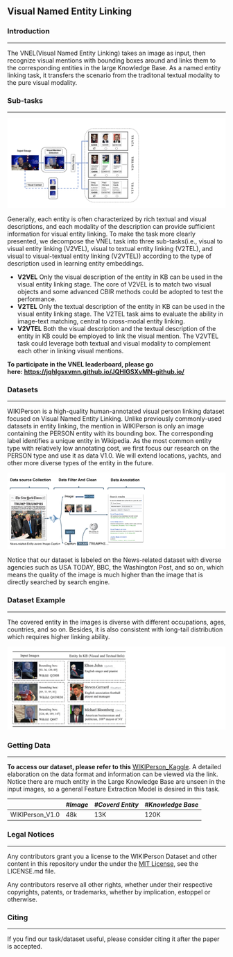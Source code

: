 ## Visual Named Entity Linking

### Introduction

---
The VNEL(Visual Named Entity Linking) takes an image as input, then recognize visual mentions with bounding boxes around and links them to the corresponding entities in the large Knowledge Base. As a named entity linking task, it transfers the scenario from the traditonal textual modality to the pure visual modality.

### Sub-tasks

---

![VNEL](VNEL.png)

Generally, each entity is often characterized by rich textual and visual descriptions, and each modality of the description can provide sufficient information for visual entity linking. To make the task more clearly presented, we decompose the VNEL task into three sub-tasks(i.e., visual to visual entity linking (V2VEL), visual to textual entity linking (V2TEL), and visual to visual-textual entity linking (V2VTEL)) according to the type of description used in learning entity embeddings. 

- **V2VEL**
  Only the visual description of the entity in KB can be used in the visual entity linking stage. The core of V2VEL is to match two visual objects and some advanced CBIR methods could be adopted to test the performance. 
- **V2TEL**
  Only the textual description of the entity in KB can be used in the visual entity linking stage. The V2TEL task aims to evaluate the ability in image-text matching, central to cross-modal entity linking.
- **V2VTEL**
  Both the visual description and the textual description of the entity in KB could be employed to link the visual mention. The V2VTEL task could leverage both textual and visual modality to complement each other in linking visual mentions.

**To participate in the VNEL leaderboard, please go here: https://jqhlgsxvmn.github.io/JQHlGSXvMN-github.io/**

### Datasets

----
WIKIPerson is a high-quality human-annotated visual person linking dataset focused on Visual Named Entity Linking. Unlike previously commonly-used datasets in entity linking, the mention in WIKIPerson is only an image containing the PERSON entity with its bounding box. The corresponding label identifies a unique entity in Wikipedia. As the most common entity type with relatively low annotating cost, we first focus our research on the PERSON type and use it as data V1.0. We will extend locations, yachts, and other more diverse types of the entity in the future.

![Process](Process.png)

Notice that our dataset is labeled on the News-related dataset with diverse agencies such as USA TODAY, BBC, the Washington Post, and so on, which means the quality of the image is much higher than the image that is directly searched by search engine. 

### Dataset Example

------

The covered entity in the images is diverse with different occupations, ages, countries, and so on. Besides, it is also consistent with long-tail distribution which requires higher linking ability.

![Example](Example.png)

### Getting Data

------

**To access our dataset, please refer to this** [WIKIPerson_Kaggle](https://kaggle.com/datasets/46400aa862be3e049a7dfc97e342a6bff6f45f695218a9a1e0ef7629dc989e37). A detailed elaboration on the data format and information can be viewed via the link. Notice there are much entity in the Large Knowledge Base are unseen in the input images, so a general Feature Extraction Model is desired in this task. 

|                 | *#Image* | *#Coverd Entity* | *#Knowledge Base* |
| --------------- | -------- | ---------------- | ----------------- |
| WIKIPerson_V1.0 | 48k      | 13K              | 120K              |

### Legal Notices

------

Any contributors grant you a license to the WIKIPerson Dataset and other content in this repository under the under the [MIT License](https://opensource.org/licenses/MIT), see the LICENSE.md file.

Any contributors reserve all other rights, whether under their respective copyrights, patents, or trademarks, whether by implication, estoppel or otherwise.

### Citing

------

If you find our task/dataset useful, please consider citing it after the paper is accepted.